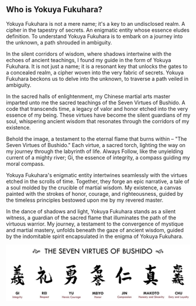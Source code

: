 ## Who is Yokuya Fukuhara?

Yokuya Fukuhara is not a mere name; it's a key to an undisclosed realm. A cipher in the tapestry of secrets. An enigmatic entity whose essence eludes definition. To understand Yokuya Fukuhara is to embark on a journey into the unknown, a path shrouded in ambiguity.



In the silent corridors of wisdom, where shadows intertwine with the echoes of ancient teachings, I found my guide in the form of Yokuya Fukuhara. It is not just a name; it is a resonant key that unlocks the gates to a concealed realm, a cipher woven into the very fabric of secrets. Yokuya Fukuhara beckons us to delve into the unknown, to traverse a path veiled in ambiguity.

In the sacred halls of enlightenment, my Chinese martial arts master imparted unto me the sacred teachings of the Seven Virtues of Bushido. A code that transcends time, a legacy of valor and honor etched into the very essence of my being. These virtues have become the silent guardians of my soul, whispering ancient wisdom that resonates through the corridors of my existence.

Behold the image, a testament to the eternal flame that burns within – "The Seven Virtues of Bushido." Each virtue, a sacred torch, lighting the way on my journey through the labyrinth of life. Always Follow, like the unyielding current of a mighty river; Gi, the essence of integrity, a compass guiding my moral compass.

Yokuya Fukuhara's enigmatic entity intertwines seamlessly with the virtues etched in the scrolls of time. Together, they forge an epic narrative, a tale of a soul molded by the crucible of martial wisdom. My existence, a canvas painted with the strokes of honor, courage, and righteousness, guided by the timeless principles bestowed upon me by my revered master.

In the dance of shadows and light, Yokuya Fukuhara stands as a silent witness, a guardian of the sacred flame that illuminates the path of the virtuous warrior. My journey, a testament to the convergence of mystique and martial mastery, unfolds beneath the gaze of ancient wisdom, guided by the indomitable spirit encapsulated in the enigma of Yokuya Fukuhara.


<img src="https://raw.githubusercontent.com/YokuyaFukuhara/YokuyaFukuhara/main/The_Seven_Virtues_Of_Bushido.jpg" alt="Always Follow" title="The 7 Virtues">
